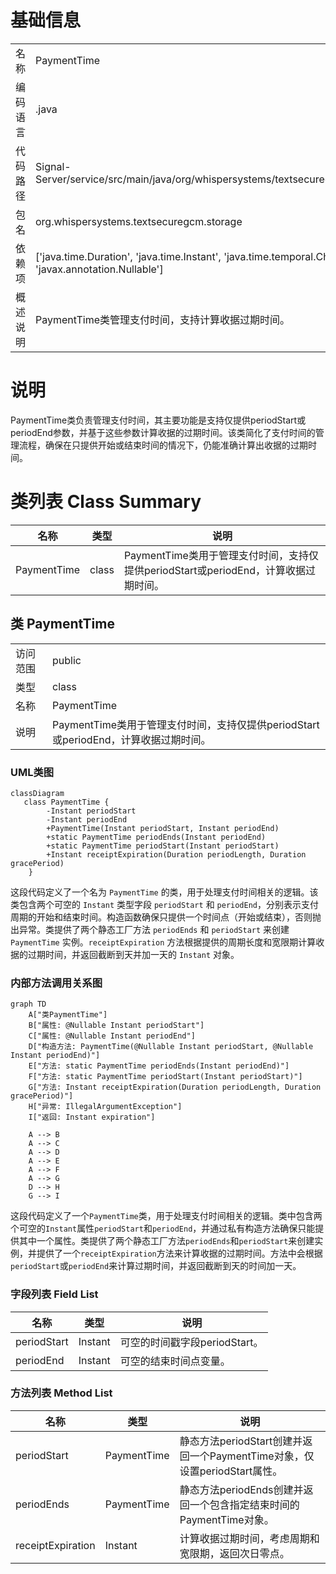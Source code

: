 # 基础信息

|      |      |
|------|------|
| 名称 | PaymentTime |
| 编码语言 | .java |
| 代码路径 | Signal-Server/service/src/main/java/org/whispersystems/textsecuregcm/storage/PaymentTime.java |
| 包名 | org.whispersystems.textsecuregcm.storage |
| 依赖项 | ['java.time.Duration', 'java.time.Instant', 'java.time.temporal.ChronoUnit', 'java.util.Objects', 'javax.annotation.Nullable'] |
| 概述说明 | PaymentTime类管理支付时间，支持计算收据过期时间。 |

# 说明

PaymentTime类负责管理支付时间，其主要功能是支持仅提供periodStart或periodEnd参数，并基于这些参数计算收据的过期时间。该类简化了支付时间的管理流程，确保在只提供开始或结束时间的情况下，仍能准确计算出收据的过期时间。

# 类列表 Class Summary

| 名称   | 类型  | 说明 |
|-------|------|-------------|
| PaymentTime | class | PaymentTime类用于管理支付时间，支持仅提供periodStart或periodEnd，计算收据过期时间。 |



## 类 PaymentTime

|      |      |
|------|------|
| 访问范围 | public |
| 类型 | class |
| 名称 | PaymentTime |
| 说明 | PaymentTime类用于管理支付时间，支持仅提供periodStart或periodEnd，计算收据过期时间。 |


### UML类图

```mermaid
classDiagram
   class PaymentTime {
        -Instant periodStart
        -Instant periodEnd
        +PaymentTime(Instant periodStart, Instant periodEnd)
        +static PaymentTime periodEnds(Instant periodEnd)
        +static PaymentTime periodStart(Instant periodStart)
        +Instant receiptExpiration(Duration periodLength, Duration gracePeriod)
    }
```

这段代码定义了一个名为 `PaymentTime` 的类，用于处理支付时间相关的逻辑。该类包含两个可空的 `Instant` 类型字段 `periodStart` 和 `periodEnd`，分别表示支付周期的开始和结束时间。构造函数确保只提供一个时间点（开始或结束），否则抛出异常。类提供了两个静态工厂方法 `periodEnds` 和 `periodStart` 来创建 `PaymentTime` 实例。`receiptExpiration` 方法根据提供的周期长度和宽限期计算收据的过期时间，并返回截断到天并加一天的 `Instant` 对象。


### 内部方法调用关系图

```mermaid
graph TD
    A["类PaymentTime"]
    B["属性: @Nullable Instant periodStart"]
    C["属性: @Nullable Instant periodEnd"]
    D["构造方法: PaymentTime(@Nullable Instant periodStart, @Nullable Instant periodEnd)"]
    E["方法: static PaymentTime periodEnds(Instant periodEnd)"]
    F["方法: static PaymentTime periodStart(Instant periodStart)"]
    G["方法: Instant receiptExpiration(Duration periodLength, Duration gracePeriod)"]
    H["异常: IllegalArgumentException"]
    I["返回: Instant expiration"]

    A --> B
    A --> C
    A --> D
    A --> E
    A --> F
    A --> G
    D --> H
    G --> I
```

这段代码定义了一个`PaymentTime`类，用于处理支付时间相关的逻辑。类中包含两个可空的`Instant`属性`periodStart`和`periodEnd`，并通过私有构造方法确保只能提供其中一个属性。类提供了两个静态工厂方法`periodEnds`和`periodStart`来创建实例，并提供了一个`receiptExpiration`方法来计算收据的过期时间。方法中会根据`periodStart`或`periodEnd`来计算过期时间，并返回截断到天的时间加一天。

### 字段列表 Field List

| 名称  | 类型  | 说明 |
|-------|-------|------|
| periodStart | Instant | 可空的时间戳字段periodStart。 |
| periodEnd | Instant | 可空的结束时间点变量。 |

### 方法列表 Method List

| 名称  | 类型  | 说明 |
|-------|-------|------|
| periodStart | PaymentTime | 静态方法periodStart创建并返回一个PaymentTime对象，仅设置periodStart属性。 |
| periodEnds | PaymentTime | 静态方法periodEnds创建并返回一个包含指定结束时间的PaymentTime对象。 |
| receiptExpiration | Instant | 计算收据过期时间，考虑周期和宽限期，返回次日零点。 |




